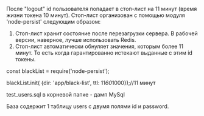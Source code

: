 После "logout"  id пользователя попадает в стоп-лист на 11 минут (время жизни токена 10 минут).
Стоп-лист организован с помощью модуля 'node-persist' следующим образом:
1. Стоп-лист хранит состояние после перезагрузки сервера. В рабочей версии, наверное, лучше использовать Redis.
2. Стоп-лист автоматически обнуляет значения, которым более 11 минут. То есть когда гарантированно истекают  выданные с этим id токены.

const blackList = require('node-persist');

blackList.init( {dir: 'app/black-list', ttl: 11*60*1000});//11 минут


test_users.sql в корневой папке - дамп MySql

База содержит 1 таблицу users с двумя полями id и password. 
